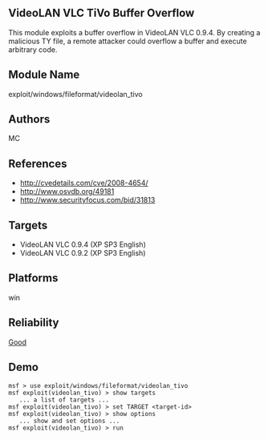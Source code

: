 ## VideoLAN VLC TiVo Buffer Overflow

This module exploits a buffer overflow in VideoLAN VLC 
0.9.4. By creating a malicious TY file, a remote attacker 
could overflow a buffer and execute arbitrary code.


## Module Name
exploit/windows/fileformat/videolan_tivo

## Authors
MC


## References
* http://cvedetails.com/cve/2008-4654/
* http://www.osvdb.org/49181
* http://www.securityfocus.com/bid/31813



## Targets
* VideoLAN VLC 0.9.4 (XP SP3 English)
* VideoLAN VLC 0.9.2 (XP SP3 English)


## Platforms
win

## Reliability
[Good](https://github.com/rapid7/metasploit-framework/wiki/Exploit-Ranking)

## Demo

```
msf > use exploit/windows/fileformat/videolan_tivo
msf exploit(videolan_tivo) > show targets
   ... a list of targets ...
msf exploit(videolan_tivo) > set TARGET <target-id>
msf exploit(videolan_tivo) > show options
   ... show and set options ...
msf exploit(videolan_tivo) > run
```
    
    